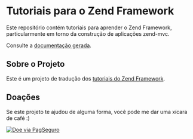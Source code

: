 # Tutoriais para o Zend Framework

Este repositório contém tutoriais para aprender o Zend Framework, particularmente
em torno da construção de aplicações zend-mvc.

Consulte a [documentação gerada](https://tutoriais-zend.adielcristo.com/).

## Sobre o Projeto

Este é um projeto de tradução dos [tutoriais do Zend Framework](https://docs.zendframework.com/tutorials/).

## Doações

Se este projeto te ajudou de alguma forma, você pode me dar uma xícara de café :)

[![Doe via PagSeguro](https://img.shields.io/badge/Doe-PagSeguro-green.svg)](https://pag.ae/blqbp20)
